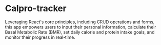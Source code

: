 # Calpro-tracker
Leveraging React's core principles, including CRUD operations and forms, this app empowers users to input their personal information, calculate their Basal Metabolic Rate (BMR), set daily calorie and protein intake goals, and monitor their progress in real-time.
